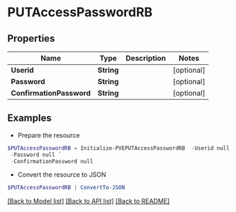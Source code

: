 # PUTAccessPasswordRB
## Properties

Name | Type | Description | Notes
------------ | ------------- | ------------- | -------------
**Userid** | **String** |  | [optional] 
**Password** | **String** |  | [optional] 
**ConfirmationPassword** | **String** |  | [optional] 

## Examples

- Prepare the resource
```powershell
$PUTAccessPasswordRB = Initialize-PVEPUTAccessPasswordRB  -Userid null `
 -Password null `
 -ConfirmationPassword null
```

- Convert the resource to JSON
```powershell
$PUTAccessPasswordRB | ConvertTo-JSON
```

[[Back to Model list]](../README.md#documentation-for-models) [[Back to API list]](../README.md#documentation-for-api-endpoints) [[Back to README]](../README.md)

